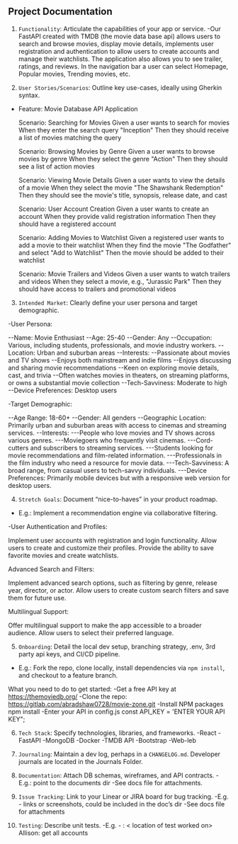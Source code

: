 ## Project Documentation

1. `Functionality`: Articulate the capabilities of your app or service.
-Our FastAPI created with TMDB (the movie data base api) allows users to search and browse movies,
display movie details, implements user registration and authentication to allow users to create
accounts and manage their watchlists.
The application also allows you to see trailer, ratings, and reviews.
In the navigation bar a user can select
Homepage, Popular movies, Trending movies, etc.



2. `User Stories/Scenarios`: Outline key use-cases, ideally using Gherkin syntax.

- Feature: Movie Database API Application

  Scenario: Searching for Movies
    Given a user wants to search for movies
    When they enter the search query "Inception"
    Then they should receive a list of movies matching the query

  Scenario: Browsing Movies by Genre
    Given a user wants to browse movies by genre
    When they select the genre "Action"
    Then they should see a list of action movies

  Scenario: Viewing Movie Details
    Given a user wants to view the details of a movie
    When they select the movie "The Shawshank Redemption"
    Then they should see the movie's title, synopsis, release date, and cast

  Scenario: User Account Creation
    Given a user wants to create an account
    When they provide valid registration information
    Then they should have a registered account

  Scenario: Adding Movies to Watchlist
    Given a registered user wants to add a movie to their watchlist
    When they find the movie "The Godfather" and select "Add to Watchlist"
    Then the movie should be added to their watchlist


  Scenario: Movie Trailers and Videos
    Given a user wants to watch trailers and videos
    When they select a movie, e.g., "Jurassic Park"
    Then they should have access to trailers and promotional videos



3. `Intended Market`: Clearly define your user persona and target demographic.

-User Persona:

--Name: Movie Enthusiast
--Age: 25-40
--Gender: Any
--Occupation: Various, including students, professionals, and movie industry workers.
--Location: Urban and suburban areas
--Interests:
--Passionate about movies and TV shows
--Enjoys both mainstream and indie films
--Enjoys discussing and sharing movie recommendations
--Keen on exploring movie details, cast, and trivia
--Often watches movies in theaters, on streaming platforms, or owns a substantial movie collection
--Tech-Savviness: Moderate to high
--Device Preferences:  Desktop users

-Target Demographic:

--Age Range: 18-60+
--Gender: All genders
--Geographic Location: Primarily urban and suburban areas with access to cinemas and streaming services.
--Interests:
---People who love movies and TV shows across various genres.
---Moviegoers who frequently visit cinemas.
---Cord-cutters and subscribers to streaming services.
---Students looking for movie recommendations and film-related information.
---Professionals in the film industry who need a resource for movie data.
---Tech-Savviness: A broad range, from casual users to tech-savvy individuals.
---Device Preferences: Primarily mobile devices but with a responsive web version for desktop users.



4. `Stretch Goals`: Document “nice-to-haves” in your product roadmap.
- E.g.: Implement a recommendation engine via collaborative filtering.

-User Authentication and Profiles:

Implement user accounts with registration and login functionality.
Allow users to create and customize their profiles.
Provide the ability to save favorite movies and create watchlists.

Advanced Search and Filters:

Implement advanced search options, such as filtering by genre, release year, director, or actor.
Allow users to create custom search filters and save them for future use.

Multilingual Support:

Offer multilingual support to make the app accessible to a broader audience.
Allow users to select their preferred language.

5. `Onboarding`: Detail the local dev setup, branching strategy, .env, 3rd party api keys, and CI/CD pipeline.
- E.g.: Fork the repo, clone locally, install dependencies via `npm install`, and checkout to a feature branch.

What you need to do to get started:
-Get a free API key at https://themoviedb.org/
-Clone the repo:
    https://gitlab.com/abradshaw0728/movie-zone.git
-Install NPM packages
    npm install
-Enter your API in config.js
    const API_KEY = 'ENTER YOUR API KEY";



6. `Tech Stack`: Specify technologies, libraries, and frameworks.
-React
-FastAPI
-MongoDB
-Docker
-TMDB API
-Bootstrap
-Web-leb


7. `Journaling`: Maintain a dev log, perhaps in a `CHANGELOG.md`.
Developer journals are located in the Journals Folder.

8. `Documentation`: Attach DB schemas, wireframes, and API contracts.
-E.g.: point to the documents dir
-See docs file for attachments.

9. `Issue Tracking`: Link to your Linear or JIRA board for bug tracking.
-E.g. - links or screenshots, could be included in the doc’s dir
-See docs file for attachments

10. `Testing`: Describe unit tests.
-E.g. - <student name> : < location of test worked on>
Allison: get all accounts
